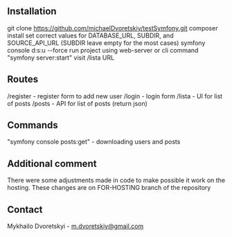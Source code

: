<!-- GETTING STARTED -->
## Installation
git clone https://github.com/michaelDvoretskiy/testSymfony.git
composer install
set correct values for DATABASE_URL, SUBDIR, and SOURCE_API_URL (SUBDIR leave empty for the most cases)
symfony console d:s:u --force
run project using web-server or cli command "symfony server:start"
visit /lista URL

<!-- ROUTES AND COMMANDS -->
## Routes
/register - register form to add new user
/login - login form
/lista - UI for list of posts
/posts - API for list of posts (return json)

## Commands
"symfony console posts:get" - downloading users and posts

<!-- ADDITIONAL COMMENT -->
## Additional comment
There were some adjustments made in code to make possible it work on the hosting. These changes are on FOR-HOSTING branch of the repository

<!-- CONTACT -->
## Contact
Mykhailo Dvoretskyi - m.dvoretskiy@gmail.com